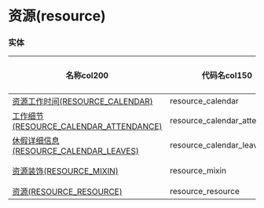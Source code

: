 # 资源(resource) <!-- {docsify-ignore-all} -->



### 实体

|    名称col200   | 代码名col150      |  实体类型col150   | 存储模式col100 | 表名称col200   |    联合主键col100   |  主状态col100   |  权限控制col150  |  启用审计col100    |  备注col500  |
| --------  |------------| -----   |  --------|  --------|  --------|    -------- | -------- | -------- |-------- |
|[资源工作时间(RESOURCE_CALENDAR)](module/resource/resource_calendar)|resource_calendar|主实体|SQL|resource_calendar|否|否|自控制|否||
|[工作细节(RESOURCE_CALENDAR_ATTENDANCE)](module/resource/resource_calendar_attendance)|resource_calendar_attendance|主实体|SQL|resource_calendar_attendance|否|否|自控制|否||
|[休假详细信息(RESOURCE_CALENDAR_LEAVES)](module/resource/resource_calendar_leaves)|resource_calendar_leaves|主实体|SQL|resource_calendar_leaves|否|否|自控制|否||
|[资源装饰(RESOURCE_MIXIN)](module/resource/resource_mixin)|resource_mixin|抽象实体|无存储||否|否|自控制|否||
|[资源(RESOURCE_RESOURCE)](module/resource/resource_resource)|resource_resource|主实体|SQL|resource_resource|否|否|自控制|否||


